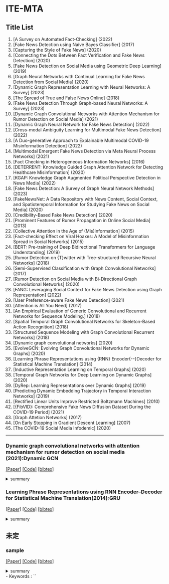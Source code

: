 # ITE-MTA


## Title List

1. [A Survey on Automated Fact-Checking] (2022)
2. [Fake News Detection using Naive Bayes Classifier] (2017)
3. [Capturing the Style of Fake News] (2020)
4. [Connecting the Dots Between Fact Verification and Fake News Detection] (2020)
5. [Fake News Detection on Social Media using Geometric Deep Learning] (2019)
6. [Graph Neural Networks with Continual Learning for Fake News Detection from Social Media] (2020)
7. [Dynamic Graph Representation Learning with Neural Networks: A Survey] (2023)
8. [The Spread of True and False News Online] (2018)
9. [Fake News Detection Through Graph-based Neural Networks: A Survey] (2023)
10. [Dynamic Graph Convolutional Networks with Attention Mechanism for Rumor Detection on Social Media] (2021)
11. [Dynamic Graph Neural Network for Fake News Detection] (2022)
12. [Cross-modal Ambiguity Learning for Multimodal Fake News Detection] (2022)
13. [A Duo-generative Approach to Explainable Multimodal COVID-19 Misinformation Detection] (2022)
14. [Multimodal Emergent Fake News Detection via Meta Neural Process Networks] (2021)
15. [Fact Checking in Heterogeneous Information Networks] (2016)
16. [DETERRENT: Knowledge Guided Graph Attention Network for Detecting Healthcare Misinformation] (2020)
17. [KGAP: Knowledge Graph Augmented Political Perspective Detection in News Media] (2022)
18. [Fake News Detection: A Survey of Graph Neural Network Methods] (2023)
19. [FakeNewsNet: A Data Repository with News Content, Social Context, and Spatiotemporal Information for Studying Fake News on Social Media] (2020)
20. [Credibility-Based Fake News Detection] (2020)
21. [Prominent Features of Rumor Propagation in Online Social Media] (2013)
22. [Collective Attention in the Age of (Mis)information] (2015)
23. [Fact-checking Effect on Viral Hoaxes: A Model of Misinformation Spread in Social Networks] (2015)
24. [BERT: Pre-training of Deep Bidirectional Transformers for Language Understanding] (2019)
25. [Rumor Detection on {T}witter with Tree-structured Recursive Neural Networks] (2018)
26. [Semi-Supervised Classification with Graph Convolutional Networks] (2017)
27. [Rumor Detection on Social Media with Bi-Directional Graph Convolutional Networks] (2020)
28. [FANG: Leveraging Social Context for Fake News Detection using Graph Representation] (2022)
29. [User Preference-aware Fake News Detection] (2021)
30. [Attention is All You Need] (2017)
31. [An Empirical Evaluation of Generic Convolutional and Recurrent Networks for Sequence Modeling.] (2018)
32. [Spatial Temporal Graph Convolutional Networks for Skeleton-Based Action Recognition] (2018)
33. [Structured Sequence Modeling with Graph Convolutional Recurrent Networks] (2018)
34. [Dynamic graph convolutional networks] (2020)
35. [EvolveGCN: Evolving Graph Convolutional Networks for Dynamic Graphs] (2020)
36. [Learning Phrase Representations using {RNN} Encoder{--}Decoder for Statistical Machine Translation] (2014)
37. [Inductive Representation Learning on Temporal Graphs] (2020)
38. [Temporal Graph Networks for Deep Learning on Dynamic Graphs] (2020)
39. [DyRep: Learning Representations over Dynamic Graphs] (2019)
40. [Predicting Dynamic Embedding Trajectory in Temporal Interaction Networks] (2019)
41. [Rectified Linear Units Improve Restricted Boltzmann Machines] (2010)
42. [{FibVID}: Comprehensive Fake News Diffusion Dataset During the COVID-19 Period] (2021)
43. [Graph Attetion Networks] (2017) 
44. [On Early Stopping in Gradient Descent Learning] (2007)
45. [The COVID-19 Social Media Infodemic] (2020)

---


### Dynamic graph convolutional networks with attention mechanism for rumor detection on social media (2021):Dynamic GCN
[[Paper]](https://journals.plos.org/plosone/article?id=10.1371/journal.pone.0256039)
[[Code]](https://github.com/JihoChoi/dynamic-gcn)
[[bibtex]](https://journals.plos.org/plosone/article/citation?id=10.1371/journal.pone.0256039)
<details><summary>summary</summary><div>
離散動的グラフを用いてフェイクニュースを検出する手法．ベースライン．
</div></details> 

### Learning Phrase Representations using RNN Encoder–Decoder for Statistical Machine Translation(2014):GRU
[[Paper]](https://aclanthology.org/D14-1179.pdf)
[[Code]]()
[[bibtex]](https://aclanthology.org/D14-1179/)
<details><summary>summary</summary><div>
Gated Reccurent Unit
</div></details> 

##  未定
### sample
[[Paper]]()
[[Code]]()
[[bibtex]]()
<details><summary>summary</summary><div>
  
</div></details> 
- Keywords : ``

